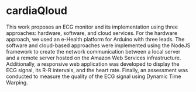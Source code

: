 # cardiaQloud
This work proposes an ECG monitor and its implementation using three approaches: hardware, software, and cloud services. For the hardware approach, we used an e-Health platform for Arduino with three leads. The software and cloud-based approaches were implemented using the NodeJS framework to create the network communication between a local server and a remote server hosted on the Amazon Web Services infrastructure. Additionally, a responsive web application was developed to display the ECG signal, its R-R intervals, and the heart rate. Finally, an assessment was conducted to measure the quality of the ECG signal using Dynamic Time Warping.
